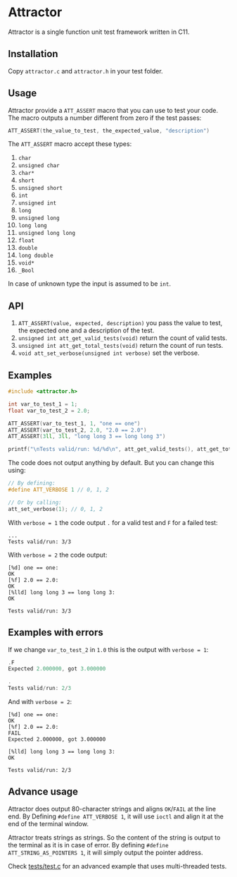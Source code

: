 # Attractor

Attractor is a single function unit test framework written in C11.

## Installation
Copy `attractor.c` and `attractor.h` in your test folder.

## Usage
Attractor provide a `ATT_ASSERT` macro that you can use to test your code. The macro outputs a number different from zero if the test passes:
```c
ATT_ASSERT(the_value_to_test, the_expected_value, "description")
```
The `ATT_ASSERT` macro accept these types:
1. `char`
2. `unsigned char`
3. `char*`
4. `short`
5. `unsigned short`
6. `int`
7. `unsigned int`
8. `long`
9. `unsigned long`
10. `long long`
11. `unsigned long long`
12. `float`
13. `double`
14. `long double`
15. `void*`
16. `_Bool`

In case of unknown type the input is assumed to be `int`.

## API
1. `ATT_ASSERT(value, expected, description)` you pass the value to test, the expected one and a description of the test.
2. `unsigned int att_get_valid_tests(void)` return the count of valid tests.
3. `unsigned int att_get_total_tests(void)` return the count of run tests.
4. `void att_set_verbose(unsigned int verbose)` set the verbose.

## Examples
```c
#include <attractor.h>

int var_to_test_1 = 1;
float var_to_test_2 = 2.0;

ATT_ASSERT(var_to_test_1, 1, "one == one")
ATT_ASSERT(var_to_test_2, 2.0, "2.0 == 2.0")
ATT_ASSERT(3ll, 3ll, "long long 3 == long long 3")

printf("\nTests valid/run: %d/%d\n", att_get_valid_tests(), att_get_total_tests());
```

The code does not output anything by default. But you can change this using:

```c
// By defining:
#define ATT_VERBOSE 1 // 0, 1, 2

// Or by calling:
att_set_verbose(1); // 0, 1, 2
```
With `verbose = 1` the code output `.` for a valid test and `F` for a failed test:
```
...
Tests valid/run: 3/3
```
With `verbose = 2` the code output:
```
[%d] one == one:                                                              OK
[%f] 2.0 == 2.0:                                                              OK
[%lld] long long 3 == long long 3:                                            OK

Tests valid/run: 3/3
```

## Examples with errors
If we change `var_to_test_2` in `1.0` this is the output with `verbose = 1`:

```c
.F
Expected 2.000000, got 3.000000

.
Tests valid/run: 2/3
```
And with `verbose = 2`:
```
[%d] one == one:                                                              OK
[%f] 2.0 == 2.0:                                                            FAIL
Expected 2.000000, got 3.000000

[%lld] long long 3 == long long 3:                                            OK

Tests valid/run: 2/3
```

## Advance usage

Attractor does output 80-character strings and aligns `OK`/`FAIL` at the line end. By Defining `#define ATT_VERBOSE 1`, it will use `ioctl` and align it at the end of the terminal window.

Attractor treats strings as strings. So the content of the string is output to the terminal as it is in case of error. By defining `#define ATT_STRING_AS_POINTERS 1`, it will simply output the pointer address.

Check [tests/test.c](tests/test.c) for an advanced example that uses multi-threaded tests.
